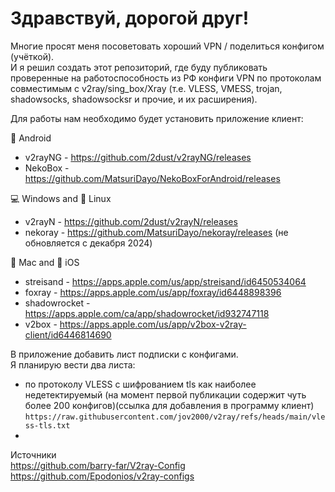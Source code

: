 # Здравствуй, дорогой друг!  
Многие просят меня посоветовать хороший VPN / поделиться конфигом (учёткой).  
И я решил создать этот репозиторий, где буду публиковать проверенные на работоспособность из РФ конфиги VPN по протоколам  
совместимым с v2ray/sing_box/Xray (т.е. VLESS, VMESS, trojan, shadowsocks, shadowsocksr и прочие, и их расширения).  
  
Для работы нам необходимо будет установить приложение клиент:  
  
🤖 Android  
- v2rayNG - https://github.com/2dust/v2rayNG/releases  
- NekoBox - https://github.com/MatsuriDayo/NekoBoxForAndroid/releases  

💻 Windows and 🐧 Linux  
- v2rayN - https://github.com/2dust/v2rayN/releases  
- nekoray - https://github.com/MatsuriDayo/nekoray/releases (не обновляется с декабря 2024)  

🍎 Mac and 📱 iOS  
- streisand - https://apps.apple.com/us/app/streisand/id6450534064  
- foxray - https://apps.apple.com/us/app/foxray/id6448898396  
- shadowrocket - https://apps.apple.com/ca/app/shadowrocket/id932747118  
- v2box - https://apps.apple.com/us/app/v2box-v2ray-client/id6446814690  



В приложение добавить лист подписки с конфигами.  
Я планирую вести два листа:
- по протоколу VLESS с шифрованием tls как наиболее недетектируемый (на момент первой публикации содержит чуть более 200 конфигов)(ссылка для добавления в программу клиент)  
```https://raw.githubusercontent.com/jov2000/v2ray/refs/heads/main/vless-tls.txt```
- 



Источники  
https://github.com/barry-far/V2ray-Config  
https://github.com/Epodonios/v2ray-configs  
